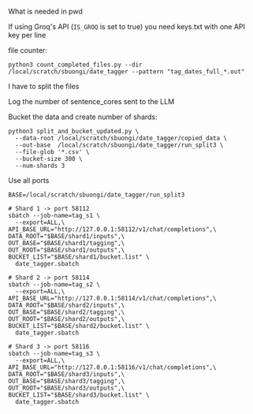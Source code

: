 What is needed in pwd

If using Groq's API (`IS_GROQ` is set to true) you need keys.txt with one API key per line



file counter: 

`python3 count_completed_files.py --dir /local/scratch/sbuongi/date_tagger --pattern "tag_dates_full_*.out"`




I have to split the files 

Log the number of sentence_cores sent to the LLM 




Bucket the data and create number of shards: 
```
python3 split_and_bucket_updated.py \
  --data-root /local/scratch/sbuongi/date_tagger/copied_data \
  --out-base  /local/scratch/sbuongi/date_tagger/run_split3 \
  --file-glob '*.csv' \
  --bucket-size 300 \
  --num-shards 3
```

Use all ports 

```
BASE=/local/scratch/sbuongi/date_tagger/run_split3

# Shard 1 -> port 58112
sbatch --job-name=tag_s1 \
  --export=ALL,\
API_BASE_URL="http://127.0.0.1:58112/v1/chat/completions",\
DATA_ROOT="$BASE/shard1/inputs",\
OUT_BASE="$BASE/shard1/tagging",\
OUT_ROOT="$BASE/shard1/outputs",\
BUCKET_LIST="$BASE/shard1/bucket.list" \
  date_tagger.sbatch

# Shard 2 -> port 58114
sbatch --job-name=tag_s2 \
  --export=ALL,\
API_BASE_URL="http://127.0.0.1:58114/v1/chat/completions",\
DATA_ROOT="$BASE/shard2/inputs",\
OUT_BASE="$BASE/shard2/tagging",\
OUT_ROOT="$BASE/shard2/outputs",\
BUCKET_LIST="$BASE/shard2/bucket.list" \
  date_tagger.sbatch

# Shard 3 -> port 58116
sbatch --job-name=tag_s3 \
  --export=ALL,\
API_BASE_URL="http://127.0.0.1:58116/v1/chat/completions",\
DATA_ROOT="$BASE/shard3/inputs",\
OUT_BASE="$BASE/shard3/tagging",\
OUT_ROOT="$BASE/shard3/outputs",\
BUCKET_LIST="$BASE/shard3/bucket.list" \
  date_tagger.sbatch
```
